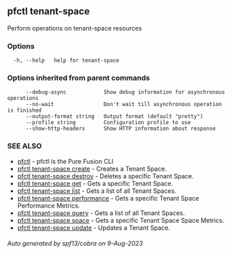 ## pfctl tenant-space

Perform operations on tenant-space resources

### Options

```
  -h, --help   help for tenant-space
```

### Options inherited from parent commands

```
      --debug-async            Show debug information for asynchronous operations
      --no-wait                Don't wait till asynchronous operation is finished
      --output-format string   Output format (default "pretty")
      --profile string         Configuration profile to use
      --show-http-headers      Show HTTP information about response
```

### SEE ALSO

* [pfctl](pfctl.md)	 - pfctl is the Pure Fusion CLI
* [pfctl tenant-space create](pfctl_tenant-space_create.md)	 - Creates a Tenant Space.
* [pfctl tenant-space destroy](pfctl_tenant-space_destroy.md)	 - Deletes a specific Tenant Space.
* [pfctl tenant-space get](pfctl_tenant-space_get.md)	 - Gets a specific Tenant Space.
* [pfctl tenant-space list](pfctl_tenant-space_list.md)	 - Gets a list of all Tenant Spaces.
* [pfctl tenant-space performance](pfctl_tenant-space_performance.md)	 - Gets a specific Tenant Space Performance Metrics.
* [pfctl tenant-space query](pfctl_tenant-space_query.md)	 - Gets a list of all Tenant Spaces.
* [pfctl tenant-space space](pfctl_tenant-space_space.md)	 - Gets a specific Tenant Space Space Metrics.
* [pfctl tenant-space update](pfctl_tenant-space_update.md)	 - Updates a Tenant Space.

###### Auto generated by spf13/cobra on 9-Aug-2023
